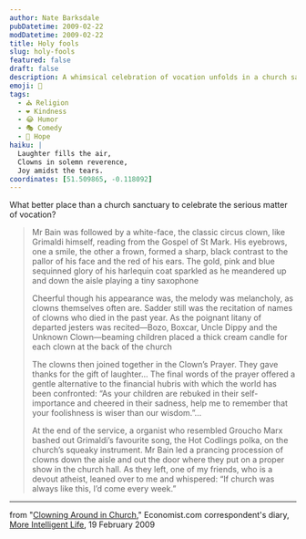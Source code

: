 ```yaml
---
author: Nate Barksdale
pubDatetime: 2009-02-22
modDatetime: 2009-02-22
title: Holy fools
slug: holy-fools
featured: false
draft: false
description: A whimsical celebration of vocation unfolds in a church sanctuary, where clowns honor the laughter and legacy of their craft.
emoji: 🤡
tags:
  - ⛪ Religion
  - ❤️ Kindness
  - 😂 Humor
  - 🎭 Comedy
  - 🌈 Hope
haiku: |
  Laughter fills the air,  
  Clowns in solemn reverence,  
  Joy amidst the tears.
coordinates: [51.509865, -0.118092]
---
```


What better place than a church sanctuary to celebrate the serious matter of vocation?

> Mr Bain was followed by a white-face, the classic circus clown, like Grimaldi himself, reading from the Gospel of St Mark. His eyebrows, one a smile, the other a frown, formed a sharp, black contrast to the pallor of his face and the red of his ears. The gold, pink and blue sequinned glory of his harlequin coat sparkled as he meandered up and down the aisle playing a tiny saxophone
>
> Cheerful though his appearance was, the melody was melancholy, as clowns themselves often are. Sadder still was the recitation of names of clowns who died in the past year. As the poignant litany of departed jesters was recited—Bozo, Boxcar, Uncle Dippy and the Unknown Clown—beaming children placed a thick cream candle for each clown at the back of the church
>
> The clowns then joined together in the Clown’s Prayer. They gave thanks for the gift of laughter… The final words of the prayer offered a gentle alternative to the financial hubris with which the world has been confronted: “As your children are rebuked in their self-importance and cheered in their sadness, help me to remember that your foolishness is wiser than our wisdom.”…
>
> At the end of the service, a organist who resembled Groucho Marx bashed out Grimaldi’s favourite song, the Hot Codlings polka, on the church’s squeaky instrument. Mr Bain led a prancing procession of clowns down the aisle and out the door where they put on a proper show in the church hall. As they left, one of my friends, who is a devout atheist, leaned over to me and whispered: “If church was always like this, I’d come every week.”

---

from "[Clowning Around in Church](http://web.archive.org/web/20120419162608/http://moreintelligentlife.com/story/clowns-jesus)," Economist.com correspondent's diary, [More Intelligent Life](http://web.archive.org/web/20120419162608/http://moreintelligentlife.com/story/clowns-jesus), 19 February 2009
